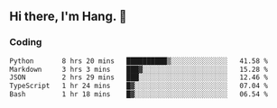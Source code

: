 ## Hi there, I'm Hang. 👋

### Coding

<!--START_SECTION:waka-->

```txt
Python       8 hrs 20 mins   ██████████▒░░░░░░░░░░░░░░   41.58 %
Markdown     3 hrs 3 mins    ███▓░░░░░░░░░░░░░░░░░░░░░   15.28 %
JSON         2 hrs 29 mins   ███░░░░░░░░░░░░░░░░░░░░░░   12.46 %
TypeScript   1 hr 24 mins    █▓░░░░░░░░░░░░░░░░░░░░░░░   07.04 %
Bash         1 hr 18 mins    █▓░░░░░░░░░░░░░░░░░░░░░░░   06.54 %
```

<!--END_SECTION:waka-->
